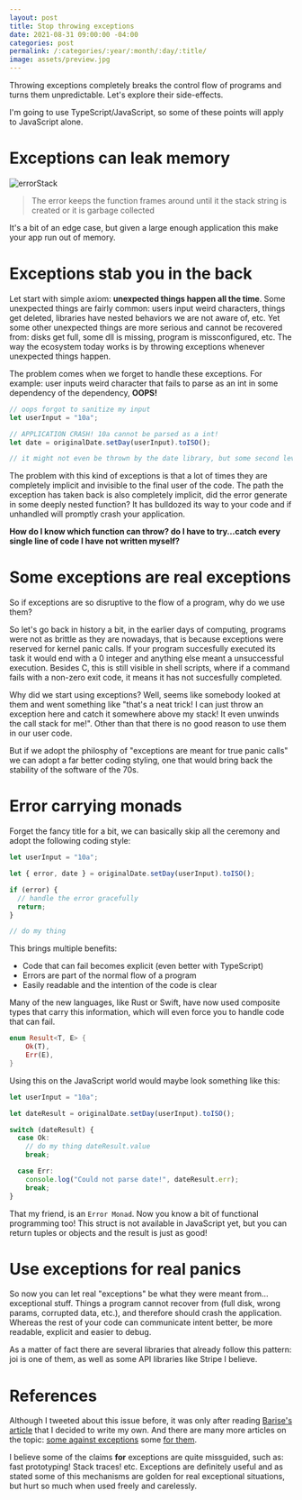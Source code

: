 ```yaml
---
layout: post
title: Stop throwing exceptions
date: 2021-08-31 09:00:00 -04:00
categories: post
permalink: /:categories/:year/:month/:day/:title/
image: assets/preview.jpg
---
```


Throwing exceptions completely breaks the control flow of programs and turns them unpredictable. Let's explore their side-effects.

I'm going to use TypeScript/JavaScript, so some of these points will apply to JavaScript alone.

# Exceptions can leak memory

![errorStack]({{site.url}}/assets/errorStack.png "errorStack")

> The error keeps the function frames around until it the stack string is created or it is garbage collected

It's a bit of an edge case, but given a large enough application this make your app run out of memory.

# Exceptions stab you in the back

Let start with simple axiom: **unexpected things happen all the time**. Some unexpected things are fairly common: users input weird characters, things get deleted, libraries have nested behaviors we are not aware of, etc. Yet some other unexpected things are more serious and cannot be recovered from: disks get full, some dll is missing, program is missconfigured, etc. The way the ecosystem today works is by throwing exceptions whenever unexpected things happen.

The problem comes when we forget to handle these exceptions. For example: user inputs weird character that fails to parse as an int in some dependency of the dependency, **OOPS!**

```js
// oops forgot to sanitize my input
let userInput = "10a";

// APPLICATION CRASH! 10a cannot be parsed as a int!
let date = originalDate.setDay(userInput).toISO();

// it might not even be thrown by the date library, but some second level dependency...
```

The problem with this kind of exceptions is that a lot of times they are completely implicit and invisible to the final user of the code. The path the exception has taken back is also completely implicit, did the error generate in some deeply nested function? It has bulldozed its way to your code and if unhandled will promptly crash your application.

**How do I know which function can throw? do I have to try...catch every single line of code I have not written myself?**

# Some exceptions are real exceptions

So if exceptions are so disruptive to the flow of a program, why do we use them?

So let's go back in history a bit, in the earlier days of computing, programs were not as brittle as they are nowadays, that is because exceptions were reserved for kernel panic calls. If your program succesfully executed its task it would end with a 0 integer and anything else meant a unsuccessful execution. Besides C, this is still visible in shell scripts, where if a command fails with a non-zero exit code, it means it has not succesfully completed.

Why did we start using exceptions? Well, seems like somebody looked at them and went something like "that's a neat trick! I can just throw an exception here and catch it somewhere above my stack! It even unwinds the call stack for me!". Other than that there is no good reason to use them in our user code.

But if we adopt the philosphy of "exceptions are meant for true panic calls" we can adopt a far better coding styling, one that would bring back the stability of the software of the 70s.

# Error carrying monads

Forget the fancy title for a bit, we can basically skip all the ceremony and adopt the following coding style:

```ts
let userInput = "10a";

let { error, date } = originalDate.setDay(userInput).toISO();

if (error) {
  // handle the error gracefully
  return;
}

// do my thing
```

This brings multiple benefits:

- Code that can fail becomes explicit (even better with TypeScript)
- Errors are part of the normal flow of a program
- Easily readable and the intention of the code is clear

Many of the new languages, like Rust or Swift, have now used composite types that carry this information, which will even force you to handle code that can fail.

```rust
enum Result<T, E> {
    Ok(T),
    Err(E),
}
```

Using this on the JavaScript world would maybe look something like this:

```ts
let userInput = "10a";

let dateResult = originalDate.setDay(userInput).toISO();

switch (dateResult) {
  case Ok:
    // do my thing dateResult.value
    break;

  case Err:
    console.log("Could not parse date!", dateResult.err);
    break;
}
```

That my friend, is an `Error Monad`. Now you know a bit of functional programming too! This struct is not available in JavaScript yet, but you can return tuples or objects and the result is just as good!

# Use exceptions for real panics

So now you can let real "exceptions" be what they were meant from... exceptional stuff. Things a program cannot recover from (full disk, wrong params, corrupted data, etc.), and therefore should crash the application. Whereas the rest of your code can communicate intent better, be more readable, explicit and easier to debug.

As a matter of fact there are several libraries that already follow this pattern: joi is one of them, as well as some API libraries like Stripe I believe.

# References

Although I tweeted about this issue before, it was only after reading [Barise's article](https://humanlytyped.hashnode.dev/away-from-exceptions-errors-as-values) that I decided to write my own. And there are many more articles on the topic: [some against exceptions](https://mattwarren.org/2016/12/20/Why-Exceptions-should-be-Exceptional/) some [for them](https://blog.plan99.net/what-s-wrong-with-exceptions-nothing-cee2ed0616).

I believe some of the claims **for** exceptions are quite missguided, such as: fast prototyping! Stack traces! etc. Exceptions are definitely useful and as stated some of this mechanisms are golden for real exceptional situations, but hurt so much when used freely and carelessly.
